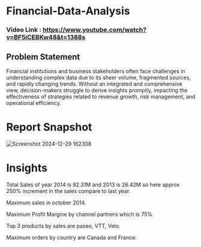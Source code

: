# Financial-Data-Analysis

### Video Link : https://www.youtube.com/watch?v=BF5iCEBKw48&t=1388s

## Problem Statement

Financial institutions and business stakeholders often face challenges in understanding complex data due to its sheer volume, fragmented sources, and rapidly changing trends. Without an integrated and comprehensive view, decision-makers struggle to derive insights promptly, impacting the effectiveness of strategies related to revenue growth, risk management, and operational efficiency.


# Report Snapshot 

![Screenshot 2024-12-29 162308](https://github.com/user-attachments/assets/07e2e930-cf98-41ff-a8b5-0110b23785ed)

# Insights

   Total Sales of year 2014 is 92.31M and 2013 is 26.42M so here approx 250% increment in the sales compare to last year.

   Maximum sales in october 2014.

   Maximum Profit Margine by channel partners which is 75%.

   Top 3 products by sales are paseo, VTT, Velo.

   Maximum orders by country are Canada and France.
